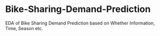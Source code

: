 # Bike-Sharing-Demand-Prediction
EDA of Bike Sharing Demand Prediction based on Whether Information, Time, Season etc.
